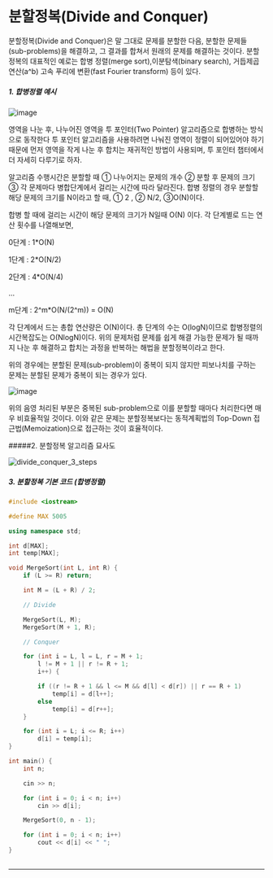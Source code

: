 # 분할정복(Divide and Conquer)

분할정복(Divide and Conquer)은 말 그대로 문제를 분할한 다음, 분할한 문제들 (sub-problems)을 해결하고, 그 결과를 합쳐서 원래의 문제를 해결하는 것이다.
분할정복의 대표적인 예로는 합병 정렬(merge sort),이분탐색(binary search), 거듭제곱 연산(a^b) 고속 푸리에 변환(fast Fourier transform) 등이 있다.





##### 1. 합병정렬 예시

![image](https://user-images.githubusercontent.com/48287388/54517642-a0570600-49a5-11e9-9a48-984f3fd4c84d.png)



영역을 나눈 후, 나누어진 영역을 투 포인터(Two Pointer) 알고리즘으로 합병하는 방식으로 동작한다
투 포인터 알고리즘을 사용하려면 나눠진 영역이 정렬이 되어있어야 하기 때문에 먼저 영역을 작게 나눈 후 합치는 재귀적인 방법이 사용되며, 투 포인터 챕터에서 더 자세히 다루기로 하자.

알고리즘 수행시간은 분할할 때 ① 나누어지는 문제의 개수 ② 분할 후 문제의 크기 ③ 각 문제마다 병합단계에서 걸리는 시간에 따라 달라진다. 합병 정렬의 경우 분할할 해당 문제의 크기를 N이라고 할 때,  ① 2 , ②  N/2, ③O(N)이다. 

합병 할 때에 걸리는 시간이 해당 문제의 크기가 N일때  O(N) 이다. 각 단계별로 드는 연산 횟수를 나열해보면,

0단계 : 1*O(N)

1단계 : 2*O(N/2)

2단계 : 4*O(N/4)

...

m단계 : 2^m*O(N/(2^m)) = O(N)

각 단계에서 드는 총합 연산량은 O(N)이다. 총 단계의 수는 O(logN)이므로 합병정렬의 시간복잡도는 O(NlogN)이다. 위의 문제처럼 문제를 쉽게 해결 가능한 문제가 될 때까지 나눈 후 해결하고 합치는 과정을 반복하는 해법을 분할정복이라고 한다.

위의 경우에는 분할된 문제(sub-problem)이 중복이 되지 않지만 피보나치를 구하는 문제는 분할된 문제가 중복이 되는 경우가 있다.

![image](https://user-images.githubusercontent.com/48287388/54518586-ffb61580-49a7-11e9-885f-29c1dc4cd972.png)

위의 음영 처리된 부분은 중복된 sub-problem으로 이를 분할할 때마다 처리한다면 매우 비효율적일 것이다. 이와 같은 문제는 분할정복보다는 동적계획법의 Top-Down 접근법(Memoization)으로 접근하는 것이 효율적이다.



#####2. 분할정복 알고리즘 묘사도

![divide_conquer_3_steps](https://user-images.githubusercontent.com/48287388/54517430-05f6c280-49a5-11e9-84e6-08be79e0481a.png)







##### 3. 분할정복 기본 코드 (합병정렬)

~~~c++
#include <iostream>

#define MAX 5005

using namespace std;

int d[MAX];
int temp[MAX];

void MergeSort(int L, int R) {
	if (L >= R) return;

	int M = (L + R) / 2;

	// Divide

	MergeSort(L, M);
	MergeSort(M + 1, R);

	// Conquer

	for (int i = L, l = L, r = M + 1;
		l != M + 1 || r != R + 1;
		i++) {

		if ((r != R + 1 && l <= M && d[l] < d[r]) || r == R + 1)
			temp[i] = d[l++];
		else
			temp[i] = d[r++];
	}

	for (int i = L; i <= R; i++)
		d[i] = temp[i];
}

int main() {
	int n;

	cin >> n;

	for (int i = 0; i < n; i++)
		cin >> d[i];

	MergeSort(0, n - 1);

	for (int i = 0; i < n; i++)
		cout << d[i] << " ";
}
	
~~~

---



